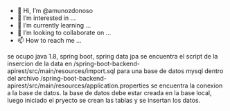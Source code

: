 - 👋 Hi, I’m @amunozdonoso
- 👀 I’m interested in ...
- 🌱 I’m currently learning ...
- 💞️ I’m looking to collaborate on ...
- 📫 How to reach me ...



se ocupo java 1.8, spring boot, spring data jpa
se encuentra el script de la insercion de la data en /spring-boot-backend-apirest/src/main/resources/import.sql para una base de datos mysql
dentro del archivo /spring-boot-backend-apirest/src/main/resources/application.properties se encuentra la conexion a la base de datos.
la base de datos debe estar creada en la base local, luego iniciado el pryecto se crean las tablas y se insertan los datos.


